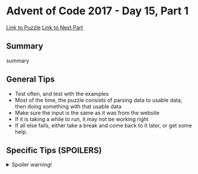 # Advent of Code 2017 - Day 15, Part 1

[Link to Puzzle](https://adventofcode.com/2017/day/15)
[Link to Next Part](https://github.com/CodingAP/unofficial-aoc-syllabus/blob/main/years/2017/day15/part2.md)

## Summary
summary

## General Tips
- Test often, and test with the examples
- Most of the time, the puzzle consists of parsing data to usable data, then doing something with that usable data
- Make sure the input is the same as it was from the website
- If it is taking a while to run, it may not be working right
- If all else fails, either take a break and come back to it later, or get some help.

## Specific Tips (SPOILERS)
<details> <summary>Spoiler warning!</summary>

specific tips

</details>